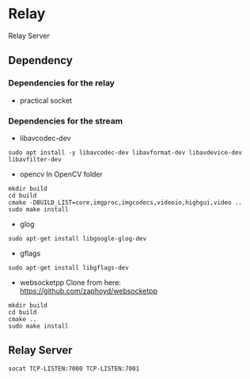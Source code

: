 # Relay
Relay Server

## Dependency
### Dependencies for the relay

* practical socket

### Dependencies for the stream

* libavcodec-dev
```
sudo apt install -y libavcodec-dev libavformat-dev libavdevice-dev libavfilter-dev
```

* opencv
In OpenCV folder
```
mkdir build
cd build
cmake -DBUILD_LIST=core,imgproc,imgcodecs,videoio,highgui,video ..
sudo make install
```

* glog
```
sudo apt-get install libgoogle-glog-dev
```

* gflags
```
sudo apt-get install libgflags-dev
```

* websocketpp
Clone from here: https://github.com/zaphoyd/websocketpp
```
mkdir build
cd build
cmake ..
sudo make install
```

## Relay Server
```
socat TCP-LISTEN:7000 TCP-LISTEN:7001
```